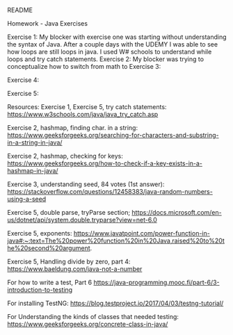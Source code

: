 README

Homework - Java Exercises

Exercise 1:
    My blocker with exercise one was starting without understanding the syntax of Java. After a couple days with 
the UDEMY I was able to see how loops are still loops in java. I used  W# schools to understand while loops and 
try catch statements. 
Exercise 2:
    My blocker was trying to conceptualize how to switch from math to 
Exercise 3:

Exercise 4:

Exercise 5:




Resources:
Exercise 1, Exercise 5, try catch statements:
https://www.w3schools.com/java/java_try_catch.asp

Exercise 2, hashmap, finding char. in a string:
https://www.geeksforgeeks.org/searching-for-characters-and-substring-in-a-string-in-java/

Exercise 2, hashmap, checking for keys:
https://www.geeksforgeeks.org/how-to-check-if-a-key-exists-in-a-hashmap-in-java/

Exercise 3, understanding seed, 84 votes (1st answer):
https://stackoverflow.com/questions/12458383/java-random-numbers-using-a-seed

Exercise 5, double parse, tryParse section;
https://docs.microsoft.com/en-us/dotnet/api/system.double.tryparse?view=net-6.0

Exercise 5, exponents:
https://www.javatpoint.com/power-function-in-java#:~:text=The%20power%20function%20in%20Java,raised%20to%20the%20second%20argument.

Exercise 5, Handling divide by zero, part 4:
https://www.baeldung.com/java-not-a-number

For how to write a test, Part 6
https://java-programming.mooc.fi/part-6/3-introduction-to-testing

For installing TestNG:
https://blog.testproject.io/2017/04/03/testng-tutorial/

For Understanding the kinds of classes that needed testing: 
https://www.geeksforgeeks.org/concrete-class-in-java/